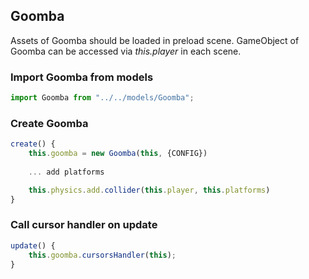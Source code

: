 ## Goomba
Assets of Goomba should be loaded in preload scene.
GameObject of Goomba can be accessed via *this.player* in each scene.

### Import Goomba from models
```js
import Goomba from "../../models/Goomba";
```

### Create Goomba
```js
create() {
    this.goomba = new Goomba(this, {CONFIG})
    
    ... add platforms

    this.physics.add.collider(this.player, this.platforms)
}
```

### Call cursor handler on update
```js
update() {
    this.goomba.cursorsHandler(this);
}
```